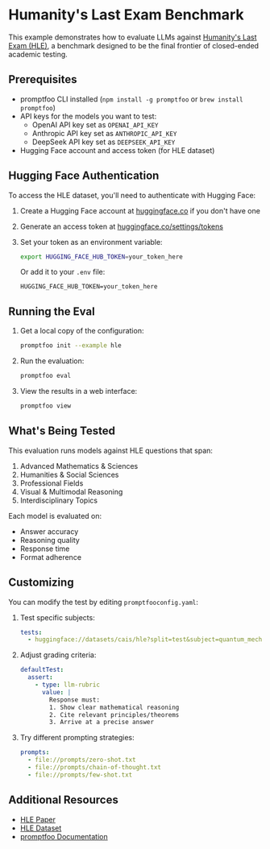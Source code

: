 # Humanity's Last Exam Benchmark

This example demonstrates how to evaluate LLMs against [Humanity's Last Exam (HLE)](https://arxiv.org/abs/2501.14249), a benchmark designed to be the final frontier of closed-ended academic testing.

## Prerequisites

- promptfoo CLI installed (`npm install -g promptfoo` or `brew install promptfoo`)
- API keys for the models you want to test:
  - OpenAI API key set as `OPENAI_API_KEY`
  - Anthropic API key set as `ANTHROPIC_API_KEY`
  - DeepSeek API key set as `DEEPSEEK_API_KEY`
- Hugging Face account and access token (for HLE dataset)

## Hugging Face Authentication

To access the HLE dataset, you'll need to authenticate with Hugging Face:

1. Create a Hugging Face account at [huggingface.co](https://huggingface.co) if you don't have one
2. Generate an access token at [huggingface.co/settings/tokens](https://huggingface.co/settings/tokens)
3. Set your token as an environment variable:

   ```bash
   export HUGGING_FACE_HUB_TOKEN=your_token_here
   ```

   Or add it to your `.env` file:

   ```env
   HUGGING_FACE_HUB_TOKEN=your_token_here
   ```

## Running the Eval

1. Get a local copy of the configuration:

   ```bash
   promptfoo init --example hle
   ```

2. Run the evaluation:

   ```bash
   promptfoo eval
   ```

3. View the results in a web interface:

   ```bash
   promptfoo view
   ```

## What's Being Tested

This evaluation runs models against HLE questions that span:

1. Advanced Mathematics & Sciences
2. Humanities & Social Sciences
3. Professional Fields
4. Visual & Multimodal Reasoning
5. Interdisciplinary Topics

Each model is evaluated on:

- Answer accuracy
- Reasoning quality
- Response time
- Format adherence

## Customizing

You can modify the test by editing `promptfooconfig.yaml`:

1. Test specific subjects:

   ```yaml
   tests:
     - huggingface://datasets/cais/hle?split=test&subject=quantum_mechanics
   ```

2. Adjust grading criteria:

   ```yaml
   defaultTest:
     assert:
       - type: llm-rubric
         value: |
           Response must:
           1. Show clear mathematical reasoning
           2. Cite relevant principles/theorems
           3. Arrive at a precise answer
   ```

3. Try different prompting strategies:

   ```yaml
   prompts:
     - file://prompts/zero-shot.txt
     - file://prompts/chain-of-thought.txt
     - file://prompts/few-shot.txt
   ```

## Additional Resources

- [HLE Paper](https://arxiv.org/abs/2501.14249)
- [HLE Dataset](https://huggingface.co/datasets/cais/hle)
- [promptfoo Documentation](https://promptfoo.dev/docs/getting-started)
